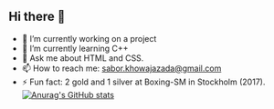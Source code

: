 ## Hi there 👋

- 🔭 I’m currently working on a project
- 🌱 I’m currently learning C++
- 💬 Ask me about HTML and CSS.
- 📫 How to reach me: sabor.khowajazada@gmail.com
- ⚡ Fun fact: 2 gold and 1 silver at Boxing-SM in Stockholm (2017). 
[![Anurag's GitHub stats](https://github-readme-stats.vercel.app/api?username=Sabor100)](https://github.com/anuraghazra/github-readme-stats) 

